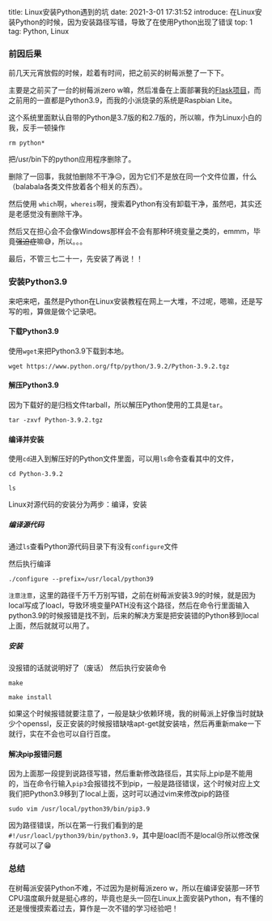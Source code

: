 title: Linux安装Python遇到的坑
date: 2021-3-01 17:31:52
introduce: 在Linux安装Python的时候，因为安装路径写错，导致了在使用Python出现了错误
top: 1
tag: Python, Linux

### 前因后果
前几天元宵放假的时候，趁着有时间，把之前买的树莓派整了一下下。

主要是之前买了一台的树莓派zero w嘛，然后准备在上面部署我的[Flask项目](http://facker.herokuapp.com)，而之前用的一直都是Python3.9，而我的小派烧录的系统是Raspbian Lite。

这个系统里面默认自带的Python是3.7版的和2.7版的，所以嘛，作为Linux小白的我，反手一顿操作

```
rm python*
```

把/usr/bin下的python应用程序删除了。

删除了一回事，我就怕删除不干净😥，因为它们不是放在同一个文件位置，什么（balabala各类文件放着各个相关的东西）。

然后使用 `which`啊，`whereis`啊，搜索着Python有没有卸载干净，虽然吧，其实还是老感觉没有删除干净。

然后又在担心会不会像Windows那样会不会有那种环境变量之类的，emmm，毕竟~~强迫症~~嘛😅，所以。。。

最后，不管三七二十一，先安装了再说！！

### 安装Python3.9
来吧来吧，虽然是Python在Linux安装教程在网上一大堆，不过呢，嗯嘛，还是写写的啦，算做是做个记录吧。

#### 下载Python3.9
使用`wget`来把Python3.9下载到本地。

```
wget https://www.python.org/ftp/python/3.9.2/Python-3.9.2.tgz
```

#### 解压Python3.9
因为下载好的是归档文件tarball，所以解压Python使用的工具是`tar`。

```
tar -zxvf Python-3.9.2.tgz
```

#### 编译并安装
使用`cd`进入到解压好的Python文件里面，可以用`ls`命令查看其中的文件，

```
cd Python-3.9.2

ls
```
Linux对源代码的安装分为两步：编译，安装

##### 编译源代码
通过`ls`查看Python源代码目录下有没有`configure`文件

然后执行编译

```
./configure --prefix=/usr/local/python39
```

`注意注意`，这里的路径千万千万别写错，之前在树莓派安装3.9的时候，就是因为local写成了loacl，导致环境变量PATH没有这个路径，然后在命令行里面输入python3.9的时候报错是找不到，后来的解决方案是把安装错的Python移到local上面，然后就就可以用了。

##### 安装
没报错的话就说明好了（废话）
然后执行安装命令

```
make

make install
```

如果这个时候报错就要注意了，一般是缺少依赖环境，我的树莓派上好像当时就缺少个openssl，反正安装的时候报错缺啥apt-get就安装啥，然后再重新make一下就行，实在不会也可以自行百度。

#### 解决pip报错问题
因为上面那一段提到说路径写错，然后重新修改路径后，其实际上pip是不能用的，当在命令行输入`pip3`会报错找不到pip，一般是路径错误，这个时候对应上文我们把Python3.9移到了local上面，这时可以通过vim来修改pip的路径

```
sudo vim /usr/local/python39/bin/pip3.9
```

因为路径错误，所以在第一行我们看到的是`#!/usr/loacl/python39/bin/python3.9`，其中是loacl而不是local😢所以修改保存就可以了😁

### 总结
在树莓派安装Python不难，不过因为是树莓派zero w，所以在编译安装那一环节CPU温度飙升就是挺心疼的，毕竟也是头一回在Linux上面安装Python，有不懂的还是慢慢摸索着过去，算作是一次不错的学习经验吧！
